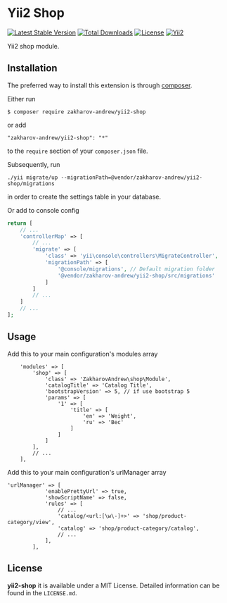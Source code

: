 # Yii2 Shop

[![Latest Stable Version](https://poser.pugx.org/zakharov-andrew/yii2-shop/v/stable)](https://packagist.org/packages/zakharov-andrew/yii2-shop)
[![Total Downloads](https://poser.pugx.org/zakharov-andrew/yii2-shop/downloads)](https://packagist.org/packages/zakharov-andrew/yii2-shop)
[![License](https://poser.pugx.org/zakharov-andrew/yii2-shop/license)](https://packagist.org/packages/zakharov-andrew/yii2-shop)
[![Yii2](https://img.shields.io/badge/Powered_by-Yii_Framework-green.svg?style=flat)](http://www.yiiframework.com/)

Yii2 shop module.

## Installation

The preferred way to install this extension is through [composer](http://getcomposer.org/download/).

Either run

```
$ composer require zakharov-andrew/yii2-shop
```
or add

```
"zakharov-andrew/yii2-shop": "*"
```

to the ```require``` section of your ```composer.json``` file.

Subsequently, run

```
./yii migrate/up --migrationPath=@vendor/zakharov-andrew/yii2-shop/migrations
```

in order to create the settings table in your database.

Or add to console config

```php
return [
    // ...
    'controllerMap' => [
        // ...
        'migrate' => [
            'class' => 'yii\console\controllers\MigrateController',
            'migrationPath' => [
                '@console/migrations', // Default migration folder
                '@vendor/zakharov-andrew/yii2-shop/src/migrations'
            ]
        ]
        // ...
    ]
    // ...
];
```

## Usage

Add this to your main configuration's modules array

```
    'modules' => [
        'shop' => [
            'class' => 'ZakharovAndrew\shop\Module',
            'catalogTitle' => 'Catalog Title',
            'bootstrapVersion' => 5, // if use bootstrap 5
            'params' => [
                '1' => [
                    'title' => [
                        'en' => 'Weight',
                        'ru' => 'Вес'
                    ]
                ]
            ]
        ],
        // ...
    ],
```

Add this to your main configuration's urlManager array

```
'urlManager' => [
            'enablePrettyUrl' => true,
            'showScriptName' => false,
            'rules' => [
                // ...
                'catalog/<url:[\w\-]+>' => 'shop/product-category/view',
                'catalog' => 'shop/product-category/catalog',
                // ...
            ],
        ],
```

## License

**yii2-shop** it is available under a MIT License. Detailed information can be found in the `LICENSE.md`.
